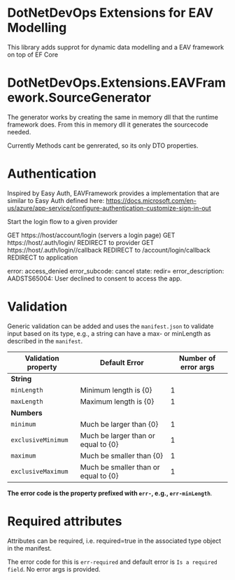 
# DotNetDevOps Extensions for EAV Modelling

This library adds supprot for dynamic data modelling and a EAV framework on top of EF Core


# DotNetDevOps.Extensions.EAVFramework.SourceGenerator

The generator works by creating the same in memory dll that the runtime framework does. From this in memory dll it generates the sourcecode needed. 

Currently Methods cant be genrerated, so its only DTO properties.


# Authentication

Inspired by Easy Auth, EAVFramework provides a implementation that are similar to Easy Auth defined here: https://docs.microsoft.com/en-us/azure/app-service/configure-authentication-customize-sign-in-out


Start the login flow to a given provider

GET https://host/account/login (servers a login page)
GET https://host/.auth/login/<provider>
REDIRECT to provider
GET https://host/.auth/login/<provider>/callback
REDIRECT to /account/login/callback
REDIRECT to application


error: access_denied
error_subcode: cancel
state: redir=
error_description: AADSTS65004: User declined to consent to access the app.



# Validation

Generic validation can be added and uses the `manifest.json` to validate input based on its type, e.g., a string can
have a max- or minLength as described in the `manifest`.

| Validation property | Default Error                        | Number of error args |
| ------------------- | ------------------------------------ | -------------------- |
| **String**          |                                      |                      |
| `minLength`         | Minimum length is {0}                | 1                    |
| `maxLength`         | Maximum length is {0}                | 1                    |
| **Numbers**         |                                      |                      |
| `minimum`           | Much be larger than {0}              | 1                    |
| `exclusiveMinimum`  | Much be larger than or equal to {0}  | 1                    |
| `maximum`           | Much be smaller than {0}             | 1                    |
| `exclusiveMaximum`  | Much be smaller than or equal to {0} | 1                    |

**The error code is the property prefixed with `err-`, e.g., `err-minLength`**.

# Required attributes
Attributes can be required, i.e. required=true in the associated type object in the manifest.

The error code for this is `err-required` and default error is `Is a required field`. No error args is provided.